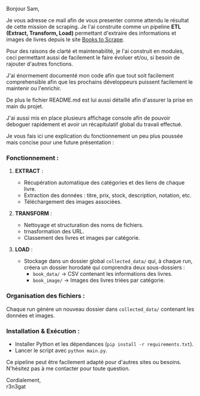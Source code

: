 Bonjour Sam,  

Je vous adresse ce mail afin de vous presenter comme attendu le résultat
de cette mission de scraping.
Je l'ai construite comme un pipeline **ETL (Extract, Transform, Load)** permettant d'extraire
des informations et images de livres depuis le site [Books to Scrape](https://books.toscrape.com).  

Pour des raisons de clarté et maintenabilité, je l'ai construit en modules, ceci permettant 
aussi de facilement le faire évoluer et/ou, si besoin de rajouter d'autres fonctions.

J'ai énormement documenté mon code afin que tout soit facilement comprehensible afin que les
prochains développeurs puissent facilement le maintenir ou l'enrichir.

De plus le fichier README.md est lui aussi détaillé afin d'assurer la prise 
en main du projet.

J'ai aussi mis en place plusieurs affichage console afin de pouvoir deboguer rapidement
et avoir un récapitulatif global du travail effectué.

Je vous fais ici une explication du fonctionnement un peu plus poussée mais concise
pour une future présentation :

###  Fonctionnement :
1. **EXTRACT** :  
   - Récupération automatique des catégories et des liens de chaque livre.  
   - Extraction des données : titre, prix, stock, description, notation, etc.  
   - Téléchargement des images associées.

2. **TRANSFORM** :  
   - Nettoyage et structuration des noms de fichiers. 
   - trnasformation des URL.
   - Classement des livres et images par catégorie.  

3. **LOAD** :  
   - Stockage dans un dossier global `collected_data/` qui, à chaque run, créera un dossier 
   horodaté qui comprendra deux sous-dossiers :
     - `book_data/` → CSV contenant les informations des livres.  
     - `book_image/` → Images des livres triées par catégorie.  

###  Organisation des fichiers :
Chaque run génère un nouveau dossier dans `collected_data/` contenant les données et images.

###  Installation & Exécution :
- Installer Python et les dépendances (`pip install -r requirements.txt`).
- Lancer le script avec `python main.py`.

Ce pipeline peut être facilement adapté pour d'autres sites ou besoins.  
N'hésitez pas à me contacter pour toute question.

Cordialement,  
r3n3gat  

